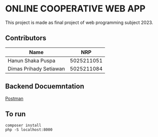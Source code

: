 # ONLINE COOPERATIVE WEB APP
This project is made as final project of web programming subject 2023.

## Contributors
| Name                               | NRP        |
|------------------------------------|------------|
| Hanun Shaka Puspa                  | 5025211051 |
| Dimas Prihady Setiawan             | 5025211084 |

## Backend Docuemntation
[Postman](https://documenter.getpostman.com/view/13055513/2s9Ykj9i5B)

## To run
```
composer install
php -S localhost:8000
```